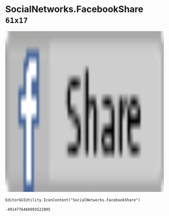 # SocialNetworks.FacebookShare `61x17`
<img src="/img/SocialNetworks.FacebookShare.png" width=512 height=512>

``` CSharp
EditorGUIUtility.IconContent("SocialNetworks.FacebookShare")
```
```
-4914776468993522805
```
